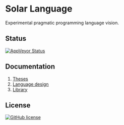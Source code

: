 # Solar Language
Experimental pragmatic programming language vision.

## Status
[![AppVeyor Status](https://ci.appveyor.com/api/projects/status/github/sunloving/solar-lang?retina=true&svg=true)](https://ci.appveyor.com/project/sunloving/solar-lang)

## Documentation
1. [Theses](docs/theses.md)
2. [Language design](docs/language-design.md)
3. [Library](docs/library.md)

## License
[![GitHub license](https://img.shields.io/badge/license-Apache%20License%202.0-blue.svg?style=flat)](http://www.apache.org/licenses/LICENSE-2.0)
